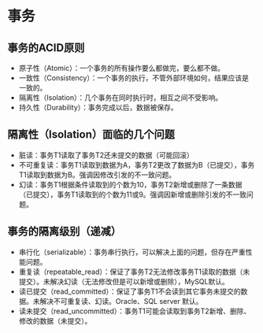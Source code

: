 # 事务

## 事务的ACID原则

- 原子性（Atomic）：一个事务的所有操作要么都做完，要么都不做。
- 一致性（Consistency）：一个事务的执行，不管外部环境如何，结果应该是一致的。
- 隔离性（Isolation）：几个事务在同时执行时，相互之间不受影响。
- 持久性（Durability）：事务完成以后，数据被保存。

## 隔离性（Isolation）面临的几个问题

- 脏读：事务T1读取了事务T2还未提交的数据（可能回滚）
- 不可重复读：事务T1读取到数据为A，事务T2更改了数据为B（已提交），事务T1读取到数据为B。强调因修改引发的不一致问题。
- 幻读：事务T1根据条件读取到的个数为10，事务T2新增或删除了一条数据（已提交），事务T1读取到的个数为11或9。强调因新增或删除引发的不一致问题。

## 事务的隔离级别（递减）

- 串行化（serializable）：事务串行执行，可以解决上面的问题，但存在严重性能问题。
- 重复读（repeatable_read）：保证了事务T2无法修改事务T1读取的数据（未提交）。未解决幻读（无法修改但是可以新增或删除），MySQL默认。
- 读已提交（read_committed）：保证了事务T1不会读到其它事务未提交的数据。未解决不可重复读、幻读。Oracle、SQL server 默认。
- 读未提交（read_uncommitted）：事务T1可能会读取到事务T2新增、删除、修改的数据（未提交）。